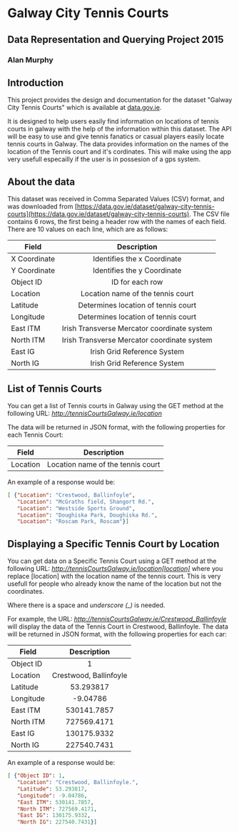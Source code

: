 # Galway City Tennis Courts
## Data Representation and Querying Project 2015
### Alan Murphy

## Introduction
This project provides the design and documentation for the dataset "Galway City Tennis Courts" which is available at [data.gov.ie](http://data.gov.ie).

It is designed to help users easily find information on locations of tennis courts in galway with the help of the information within this dataset. The API will be easy to use and give tennis fanatics or casual players easily locate tennis courts in Galway. The data provides information on the names of the location of the Tennis court and it's cordinates. This will make using the app very usefull especailly if the user is in possesion of a gps system.

## About the data
This dataset was received in Comma Separated Values (CSV) format, and was downloaded from [https://data.gov.ie/dataset/galway-city-tennis-courts](https://data.gov.ie/dataset/galway-city-tennis-courts).
The CSV file contains 6 rows, the first being a header row with the names of each field.
There are 10 values on each line, which are as follows:

| Field         | Description                                                 |
| ------------- |:-----------------------------------------------------------:|
| X Coordinate  | Identifies the x Coordinate                                 |
| Y Coordinate  | Identifies the y Coordinate                                 |
| Object ID     | ID for each row                                             |
| Location      | Location name of the tennis court                           |
| Latitude      | Determines location of tennis court                         |
| Longitude     | Determines location of tennis court                         |
| East ITM      | Irish Transverse Mercator coordinate system                 |
| North ITM     | Irish Transverse Mercator coordinate system                 |
| East IG       | Irish Grid Reference System                                 |
| North IG      | Irish Grid Reference System                                 |

## List of Tennis Courts
You can get a list of Tennis courts in Galway using the GET method at the following URL:
*http://tennisCourtsGalway.ie/location*

The data will be returned in JSON format, with the following properties for each Tennis Court:

| Field         | Description                                                 |
| ------------- |:-----------------------------------------------------------:|
| Location      | Location name of the tennis court                           |
   
An example of a response would be:
```JSON
[ {"Location": "Crestwood, Ballinfoyle", 
   "Location": "McGraths field, Shangort Rd.",
   "Location": "Westside Sports Ground",
   "Location": "Doughiska Park, Doughiska Rd.",
   "Location": "Roscam Park, Roscam"}]
```

## Displaying a Specific Tennis Court by Location
You can get data on a Specific Tennis Court using a GET method at the following URL:
*http://tennisCourtsGalway.ie/location[location]*
where you replace [location] with the location name of the tennis court. This is very usefull for people who already know the name of the location but not the coordinates.

Where there is a space and *underscore (_)* is needed.

For example, the URL:
*http://tennisCourtsGalway.ie/Crestwood_Ballinfoyle*
will display the data of the Tennis Court in Crestwood, Ballinfoyle.
The data will be returned in JSON format, with the following properties for each car:

| Field         | Description                 |
| ------------- |:---------------------------:|
| Object ID     | 1                           |
| Location      | Crestwood, Ballinfoyle      |
| Latitude      | 53.293817                   |
| Longitude     | -9.04786                    |
| East ITM      | 530141.7857                 |
| North ITM     | 727569.4171                 |
| East IG       | 130175.9332                 |
| North IG      | 227540.7431                 |

An example of a response would be:
```JSON
[ {"Object ID": 1, 
   "Location": "Crestwood, Ballinfoyle.",
   "Latitude": 53.293817,
   "Longitude": -9.04786,
   "East ITM": 530141.7857,
   "North ITM": 727569.4171,
   "East IG": 130175.9332,
   "North IG": 227540.7431}]
```